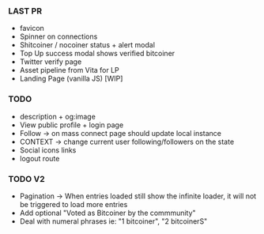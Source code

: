 ### LAST PR
- favicon
- Spinner on connections
- Shitcoiner / nocoiner status + alert modal
- Top Up success modal shows verified bitcoiner
- Twitter verify page
- Asset pipeline from Vita for LP
- Landing Page (vanilla JS) [WIP]

### TODO

- description + og:image
- View public profile + login page
- Follow -> on mass connect page should update local instance
- CONTEXT -> change current user following/followers on the state
- Social icons links
- logout route

### TODO V2
- Pagination -> When entries loaded still show the infinite loader, it will not be triggered to load more entries
- Add optional "Voted as Bitcoiner by the commmunity"
- Deal with numeral phrases ie: "1 bitcoiner", "2 bitcoinerS"
